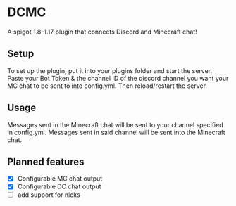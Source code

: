 # DCMC
A spigot 1.8-1.17 plugin that connects Discord and Minecraft chat!

## Setup
To set up the plugin, put it into your plugins folder and start the server.
Paste your Bot Token & the channel ID of the discord channel you want your MC chat to be sent to
into config.yml. Then reload/restart the server.

## Usage
Messages sent in the Minecraft chat will be sent to your channel specified in config.yml.
Messages sent in said channel will be sent into the Minecraft chat.

## Planned features
- [x] Configurable MC chat output
- [x] Configurable DC chat output
- [ ] add support for nicks
